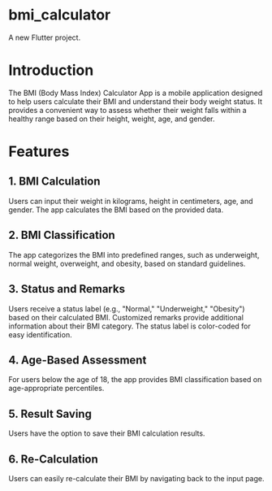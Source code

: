 # bmi_calculator

A new Flutter project.

# Introduction
The BMI (Body Mass Index) Calculator App is a mobile application designed to help users calculate their BMI and understand their body weight status. It provides a convenient way to assess whether their weight falls within a healthy range based on their height, weight, age, and gender.

# Features
## 1. BMI Calculation
Users can input their weight in kilograms, height in centimeters, age, and gender.
The app calculates the BMI based on the provided data.
## 2. BMI Classification
The app categorizes the BMI into predefined ranges, such as underweight, normal weight, overweight, and obesity, based on standard guidelines.
## 3. Status and Remarks
Users receive a status label (e.g., "Normal," "Underweight," "Obesity") based on their calculated BMI.
Customized remarks provide additional information about their BMI category.
The status label is color-coded for easy identification.
## 4. Age-Based Assessment
For users below the age of 18, the app provides BMI classification based on age-appropriate percentiles.
## 5. Result Saving
Users have the option to save their BMI calculation results.
## 6. Re-Calculation
Users can easily re-calculate their BMI by navigating back to the input page.
